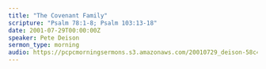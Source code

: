 ```yaml
---
title: "The Covenant Family"
scripture: "Psalm 78:1-8; Psalm 103:13-18"
date: 2001-07-29T00:00:00Z
speaker: Pete Deison
sermon_type: morning
audio: https://pcpcmorningsermons.s3.amazonaws.com/20010729_deison-58c48a7eba17d.mp3 
---
```



